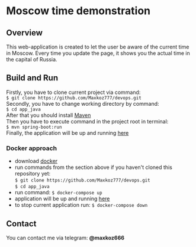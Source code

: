 # Moscow time demonstration

## Overview

This web-application is created to let the user be aware of the current time in Moscow. Every time you update the page, it shows you the actual time in the capital of Russia.

## Build and Run

Firstly, you have to clone current project via command:  
`$ git clone https://github.com/Maxkoz777/devops.git`  
Secondly, you have to change working directory by command:  
`$ cd app_java`  
After that you should install [Maven](https://maven.apache.org/install.html)  
Then you have to execute command in the project root in terminal:  
`$ mvn spring-boot:run`  
Finally, the application will be up and running [here](http://127.0.0.1:8080)

### Docker approach

* download [docker](https://www.docker.com)
* run commands from the section above if you haven't cloned this repository yet:  
  `$ git clone https://github.com/Maxkoz777/devops.git`  
  `$ cd app_java`
* run command:
  `$ docker-compose up`
* application will be up and running [here](http://127.0.0.1:8080)
* to stop current application run:
  `$ docker-compose down`

## Contact

You can contact me via telegram: **@maxkoz666**